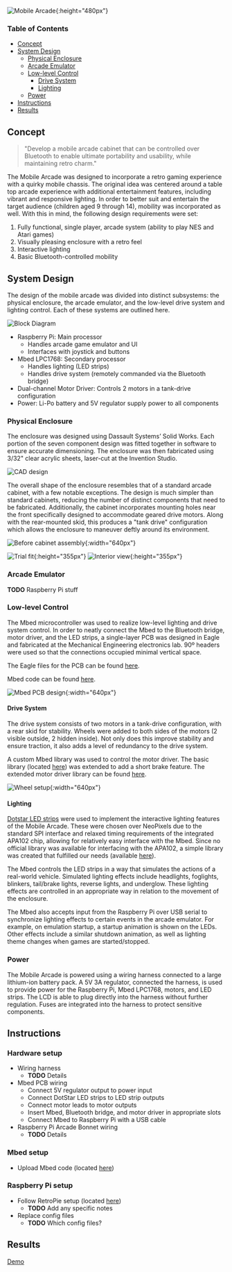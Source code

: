 ![Mobile Arcade](assets/MobileArcade.jpg){:height="480px"}



### Table of Contents
* [Concept](#concept)
* [System Design](#system-design)
  * [Physical Enclosure](#physical-enclosure)
  * [Arcade Emulator](#arcade-emulator)
  * [Low-level Control](#low-level-control)
    * [Drive System](#drive-system)
    * [Lighting](#lighting)
  * [Power](#power)
* [Instructions](#instructions)
* [Results](#results)



## Concept

> "Develop a mobile arcade cabinet that can be controlled over Bluetooth to enable ultimate portability and usability, while maintaining retro charm."

The Mobile Arcade was designed to incorporate a retro gaming experience with a quirky mobile chassis. The original idea was centered around a table top arcade experience with additional entertainment features, including vibrant and responsive lighting. In order to better suit and entertain the target audience (children aged 9 through 14), mobility was incorporated as well. With this in mind, the following design requirements were set:
1. Fully functional, single player, arcade system (ability to play NES and Atari games)
2. Visually pleasing enclosure with a retro feel
3. Interactive lighting
4. Basic Bluetooth-controlled mobility



## System Design

The design of the mobile arcade was divided into distinct subsystems: the physical enclosure, the arcade emulator, and the low-level drive system and lighting control. Each of these systems are outlined here.

![Block Diagram](assets/BlockDiagram.png)

* Raspberry Pi: Main processor
  * Handles arcade game emulator and UI
  * Interfaces with joystick and buttons
* Mbed LPC1768: Secondary processor
  * Handles lighting (LED strips)
  * Handles drive system (remotely commanded via the Bluetooth bridge)
* Dual-channel Motor Driver: Controls 2 motors in a tank-drive configuration
* Power: Li-Po battery and 5V regulator supply power to all components



### Physical Enclosure

The enclosure was designed using Dassault Systems’ Solid Works. Each portion of the seven component design was fitted together in software to ensure accurate dimensioning. The enclosure was then fabricated using 3/32" clear acrylic sheets, laser-cut at the Invention Studio.

![CAD design](assets/ArcadeCAD.png)

The overall shape of the enclosure resembles that of a standard arcade cabinet, with a few notable exceptions. The design is much simpler than standard cabinets, reducing the number of distinct components that need to be fabricated. Additionally, the cabinet incorporates mounting holes near the front specifically designed to accommodate geared drive motors. Along with the rear-mounted skid, this produces a "tank drive" configuration which allows the enclosure to maneuver deftly around its environment.



![Before cabinet assembly](assets/ArcadeCabinetPaint.jpg){:width="640px"}



![Trial fit](assets/TrialFit.jpg){:height="355px"}
![Interior view](assets/InteriorView.jpg){:height="355px"}



### Arcade Emulator

**TODO** Raspberry Pi stuff



### Low-level Control

The Mbed microcontroller was used to realize low-level lighting and drive system control. In order to neatly connect the Mbed to the Bluetooth bridge, motor driver, and the LED strips, a single-layer PCB was designed in Eagle and fabricated at the Mechanical Engineering electronics lab. 90º headers were used so that the connections occupied minimal vertical space.

The Eagle files for the PCB can be found [here](https://github.com/1961C/Mobile-Arcade/tree/master/eagle).

Mbed code can be found [here](https://os.mbed.com/users/abraha2d/code/MobileArcade/).



![Mbed PCB design](assets/MbedPCBLayout.png){:width="640px"}



#### Drive System

The drive system consists of two motors in a tank-drive configuration, with a rear skid for stability. Wheels were added to both sides of the motors (2 visible outside, 2 hidden inside). Not only does this improve stability and ensure traction, it also adds a level of redundancy to the drive system.

A custom Mbed library was used to control the motor driver. The basic library (located [here](https://os.mbed.com/users/simon/code/Motor/)) was extended to add a short brake feature. The extended motor driver library can be found [here](https://os.mbed.com/users/abraha2d/code/Motor/).



![Wheel setup](assets/ArcadeWheels.jpg){:width="640px"}



#### Lighting

[Dotstar LED strips](https://www.adafruit.com/product/2239) were used to implement the interactive lighting features of the Mobile Arcade. These were chosen over NeoPixels due to the standard SPI interface and relaxed timing requirements of the integrated APA102 chip, allowing for relatively easy interface with the Mbed. Since no official library was available for interfacing with the APA102, a simple library was created that fulfilled our needs (available [here](https://os.mbed.com/users/abraha2d/code/APA102/)).

The Mbed controls the LED strips in a way that simulates the actions of a real-world vehicle. Simulated lighting effects include headlights, foglights, blinkers, tail/brake lights, reverse lights, and underglow. These lighting effects are controlled in an appropriate way in relation to the movement of the enclosure.

The Mbed also accepts input from the Raspberry Pi over USB serial to synchronize lighting effects to certain events in the arcade emulator. For example, on emulation startup, a startup animation is shown on the LEDs. Other effects include a similar shutdown animation, as well as lighting theme changes when games are started/stopped.



### Power

The Mobile Arcade is powered using a wiring harness connected to a large lithium-ion battery pack. A 5V 3A regulator, connected the harness, is used to provide power for the Raspberry Pi, Mbed LPC1768, motors, and LED strips. The LCD is able to plug directly into the harness without further regulation. Fuses are integrated into the harness to protect sensitive components.



## Instructions

### Hardware setup

* Wiring harness
  * **TODO** Details
* Mbed PCB wiring
  * Connect 5V regulator output to power input
  * Connect DotStar LED strips to LED strip outputs
  * Connect motor leads to motor outputs
  * Insert Mbed, Bluetooth bridge, and motor driver in appropriate slots
  * Connect Mbed to Raspberry Pi with a USB cable
* Raspberry Pi Arcade Bonnet wiring
  * **TODO** Details

### Mbed setup

* Upload Mbed code (located [here](https://os.mbed.com/users/abraha2d/code/MobileArcade/))

### Raspberry Pi setup

* Follow RetroPie setup (located [here]())
  * **TODO** Add any specific notes
* Replace config files
  * **TODO** Which config files?



## Results

[Demo](https://youtu.be/UGc3tqysLSs)

